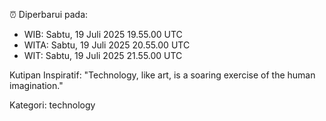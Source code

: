 ⏰ Diperbarui pada:
- WIB: Sabtu, 19 Juli 2025 19.55.00 UTC
- WITA: Sabtu, 19 Juli 2025 20.55.00 UTC
- WIT: Sabtu, 19 Juli 2025 21.55.00 UTC

Kutipan Inspiratif:
"Technology, like art, is a soaring exercise of the human imagination."


Kategori: technology

